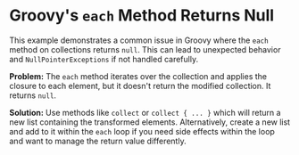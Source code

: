 # Groovy's `each` Method Returns Null

This example demonstrates a common issue in Groovy where the `each` method on collections returns `null`. This can lead to unexpected behavior and `NullPointerExceptions` if not handled carefully.

**Problem:** The `each` method iterates over the collection and applies the closure to each element, but it doesn't return the modified collection.  It returns `null`.

**Solution:** Use methods like `collect` or `collect { ... }` which will return a new list containing the transformed elements.  Alternatively, create a new list and add to it within the `each` loop if you need side effects within the loop and want to manage the return value differently.